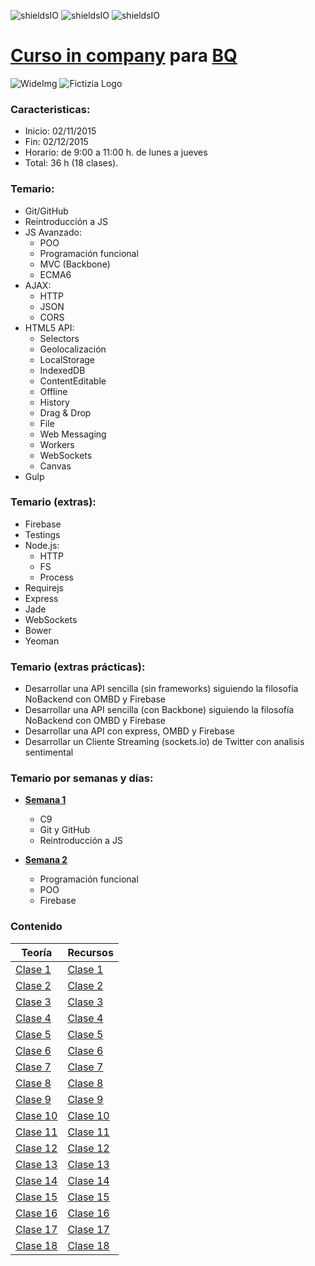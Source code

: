 ![shieldsIO](https://img.shields.io/github/issues/UlisesGascon/Curso-in-comany-BQ.svg)
![shieldsIO](https://img.shields.io/github/forks/UlisesGascon/Curso-in-comany-BQ.svg)
![shieldsIO](https://img.shields.io/github/stars/UlisesGascon/Curso-in-comany-BQ.svg)

# [Curso in company](http://www.fictizia.com/incompany/) para [BQ](http://www.nextret.net/es)

![WideImg](http://www.fictizia.com/assets/styles/styleImgs/wideBox/wideImg-formacion-empresas.png)
![Fictizia Logo](https://media.licdn.com/media/p/1/000/1ed/254/29475de.png)

### Caracteristicas:
- Inicio: 02/11/2015
- Fin: 02/12/2015
- Horario: de 9:00 a 11:00 h. de lunes a jueves
- Total: 36 h (18 clases). 


### Temario:

- Git/GitHub
- Reintroducción a JS
- JS Avanzado: 
    - POO
    - Programación funcional
    - MVC (Backbone)
    - ECMA6
- AJAX:
    - HTTP
    - JSON
    - CORS
- HTML5 API:
    - Selectors
    - Geolocalización
    - LocalStorage
    - IndexedDB
    - ContentEditable
    - Offline
    - History
    - Drag & Drop
    - File
    - Web Messaging
    - Workers
    - WebSockets
    - Canvas
- Gulp

### Temario (extras):

- Firebase
- Testings
- Node.js:
    - HTTP
    - FS
    - Process
- Requirejs
- Express
- Jade
- WebSockets
- Bower
- Yeoman

### Temario (extras prácticas):

- Desarrollar una API sencilla (sin frameworks) siguiendo la filosofía NoBackend con OMBD y Firebase
- Desarrollar una API sencilla (con Backbone) siguiendo la filosofía NoBackend con OMBD y Firebase
- Desarrollar una API con express, OMBD y Firebase
- Desarrollar un Cliente Streaming (sockets.io) de Twitter con analisis sentimental


### Temario por semanas y días:

- **[Semana 1](teoria/semana1.md)**
	- C9
	- Git y GitHub
	- Reintroducción a JS

- **[Semana 2](teoria/semana2.md)**
    - Programación funcional
    - POO
    - Firebase

### Contenido

Teoría | Recursos
------------ | -------------
[Clase 1](teoria/semana1.md)	| [Clase 1](recursos/semana1.md)
[Clase 2](teoria/semana1.md) | [Clase 2](recursos/semana1.md)
[Clase 3](teoria/semana1.md) | [Clase 3](recursos/semana1.md)
[Clase 4](teoria/semana1.md) | [Clase 4](recursos/semana1.md)
[Clase 5](teoria/semana2.md) | [Clase 5](recursos/semana2.md)
[Clase 6](teoria/semana2.md) | [Clase 6](recursos/semana2.md)
[Clase 7](teoria/semana2.md) | [Clase 7](recursos/semana2.md)
[Clase 8](teoria/semana3.md) | [Clase 8](recursos/semana3.md)
[Clase 9](teoria/semana3.md) | [Clase 9](recursos/semana3.md)
[Clase 10](teoria/semana3.md) | [Clase 10](recursos/semana3.md)
[Clase 11](teoria/semana3.md) | [Clase 11](recursos/semana3.md)
[Clase 12](teoria/semana4.md) | [Clase 12](recursos/semana4.md)
[Clase 13](teoria/semana4.md) | [Clase 13](recursos/semana4.md)
[Clase 14](teoria/semana4.md) | [Clase 14](recursos/semana4.md)
[Clase 15](teoria/semana4.md) | [Clase 15](recursos/semana4.md)
[Clase 16](teoria/dia16.md) | [Clase 16](recursos/dia16.md)
[Clase 17](teoria/dia17.md) | [Clase 17](recursos/dia17.md)
[Clase 18](teoria/dia18.md) | [Clase 18](recursos/dia18.md)